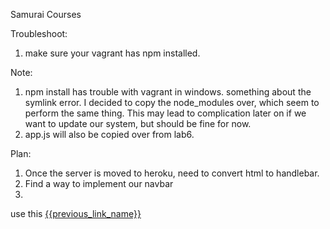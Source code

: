 Samurai Courses

Troubleshoot:
1. make sure your vagrant has npm installed.

Note:
1. npm install has trouble with vagrant in windows.  something about the symlink error.
	I decided to copy the node_modules over, which seem to perform the same thing.
	This may lead to complication later on if we want to update our system, but
	should be fine for now.
2. app.js will also be copied over from lab6.

Plan:
1. Once the server is moved to heroku, need to convert
html to handlebar.
2. Find a way to implement our navbar
3. 

use this 
<a href="{{previous_link}}">{{previous_link_name}}</a>